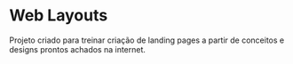 # Web Layouts

Projeto criado para treinar criação de landing pages a partir de conceitos e designs prontos achados na internet.


